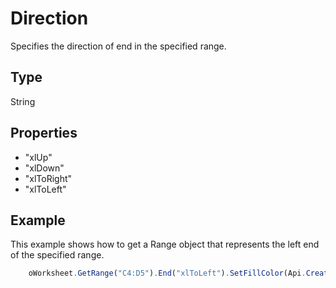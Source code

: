 # Direction

Specifies the direction of end in the specified range.

## Type

String

## Properties

- "xlUp" 
- "xlDown" 
- "xlToRight" 
- "xlToLeft"

## Example

This example shows how to get a Range object that represents the left end of the specified range.

```javascript
	oWorksheet.GetRange("C4:D5").End("xlToLeft").SetFillColor(Api.CreateColorFromRGB(255, 224, 204));
```